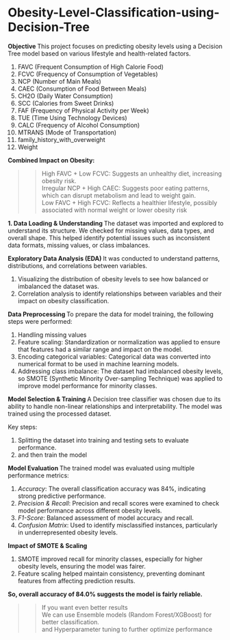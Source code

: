 # Obesity-Level-Classification-using-Decision-Tree
 
 <B> Objective </B>
This project focuses on predicting obesity levels using a Decision Tree model based on various lifestyle and health-related factors.

1. FAVC (Frequent Consumption of High Calorie Food)
2. FCVC (Frequency of Consumption of Vegetables)
3. NCP (Number of Main Meals)
4. CAEC (Consumption of Food Between Meals)
5. CH2O (Daily Water Consumption)
6. SCC (Calories from Sweet Drinks)
7. FAF (Frequency of Physical Activity per Week)
8. TUE (Time Using Technology Devices)
9. CALC (Frequency of Alcohol Consumption)
10. MTRANS (Mode of Transportation)
11. family_history_with_overweight
12. Weight

<b> Combined Impact on Obesity:</B>
>> High FAVC + Low FCVC: Suggests an unhealthy diet, increasing obesity risk.<br>
>> Irregular NCP + High CAEC: Suggests poor eating patterns, which can disrupt metabolism and lead to weight gain.<br>
>> Low FAVC + High FCVC: Reflects a healthier lifestyle, possibly associated with normal weight or lower obesity risk

<b> 1. Data Loading & Understanding </B>
The dataset was imported and explored to understand its structure. We checked for missing values, data types, and overall shape. This helped identify potential issues such as inconsistent data formats, missing values, or class imbalances.

<b> Exploratory Data Analysis (EDA)  </B>
It was conducted to understand patterns, distributions, and correlations between variables.

1) Visualizing the distribution of obesity levels to see how balanced or imbalanced the dataset was.
2) Correlation analysis to identify relationships between variables and their impact on obesity classification.

<b> Data Preprocessing  </B>
To prepare the data for model training, the following steps were performed:

1) Handling missing values
2) Feature scaling: Standardization or normalization was applied to ensure that features had a similar range and impact on the model.
3) Encoding categorical variables: Categorical data was converted into numerical format to be used in machine learning models.
4) Addressing class imbalance: The dataset had imbalanced obesity levels, so SMOTE (Synthetic Minority Over-sampling Technique) was applied to improve model performance for minority classes.

<b> Model Selection & Training  </B>
A Decision tree classifier was chosen due to its ability to handle non-linear relationships and interpretability. The model was trained using the processed dataset.

Key steps:
1) Splitting the dataset into training and testing sets to evaluate performance.
2) and then train the model

<b> Model Evaluation  </B>
The trained model was evaluated using multiple performance metrics:

1) *Accuracy*: The overall classification accuracy was 84%, indicating strong predictive performance.
2) *Precision & Recall*: Precision and recall scores were examined to check model performance across different obesity levels.
3) *F1-Score*: Balanced assessment of model accuracy and recall.
4) *Confusion Matrix*: Used to identify misclassified instances, particularly in underrepresented obesity levels.

<b> Impact of SMOTE & Scaling  </B>
1) SMOTE improved recall for minority classes, especially for higher obesity levels, ensuring the model was fairer.
2) Feature scaling helped maintain consistency, preventing dominant features from affecting prediction results.

<b> So, overall accuracy of 84.0% suggests the model is fairly reliable. </B>
>> If you want even better results <br>
>> We can use Ensemble models (Random Forest/XGBoost) for better classification.<br>
>> and Hyperparameter tuning to further optimize performance <br>
